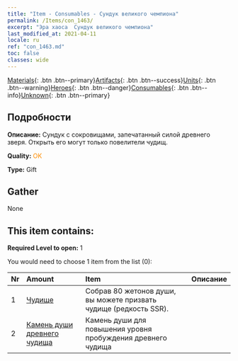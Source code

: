 ```yaml
---
title: "Item - Consumables - Сундук великого чемпиона"
permalink: /Items/con_1463/
excerpt: "Эра хаоса  Сундук великого чемпиона"
last_modified_at: 2021-04-11
locale: ru
ref: "con_1463.md"
toc: false
classes: wide
---
```

 [Materials](/ru/Items/){: .btn .btn--primary}[Artifacts](/ru/Items/Artifacts/){: .btn .btn--success}[Units](/ru/Items/Units/){: .btn .btn--warning}[Heroes](/ru/Items/Heroes/){: .btn .btn--danger}[Consumables](/ru/Items/Consumables/){: .btn .btn--info}[Unknown](/ru/Items/Unknown/){: .btn .btn--primary}

## Подробности
 **Описание:** Сундук с сокровищами, запечатанный силой древнего зверя. Открыть его могут только повелители чудищ.

 **Quality:** <span style="color: #FF8C00">OK</span>

 **Type:** Gift

## Gather

  None

## This item contains:

 **Required Level to open:** 1

 You would need to choose 1 item from the list (0):

  | Nr | Amount |     Item    | Описание |
  |:---|:-------|:------------|:-----------:|
  | 1 | [Чудище](/ru/Items/unt_223/) | Собрав 80 жетонов души, вы можете призвать чудище (редкость SSR). | 
  | 2 | [Камень души древнего чудища](/ru/Items/unt_311/) | Камень души для повышения уровня пробуждения древнего чудища | 
